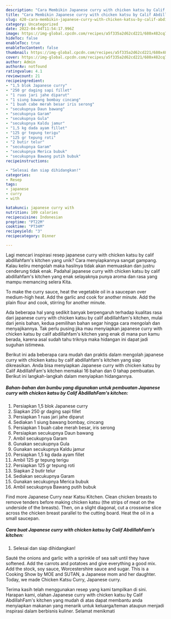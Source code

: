 ```yaml
---
description: "Cara Membikin Japanese curry with chicken katsu by Calif AbdillahFam&amp;#39;s kitchen yang Lezat"
title: "Cara Membikin Japanese curry with chicken katsu by Calif AbdillahFam&amp;#39;s kitchen yang Lezat"
slug: 420-cara-membikin-japanese-curry-with-chicken-katsu-by-calif-abdillahfam-and-39-s-kitchen-yang-lezat
category: Uncategorized
date: 2022-04-04T11:54:17.996Z
image: https://img-global.cpcdn.com/recipes/a5f335a2d62cd221/680x482cq70/japanese-curry-with-chicken-katsu-by-calif-abdillahfams-kitchen-foto-resep-utama.jpg
hideToc: false
enableToc: true
enableTocContent: false
thumbnail: https://img-global.cpcdn.com/recipes/a5f335a2d62cd221/680x482cq70/japanese-curry-with-chicken-katsu-by-calif-abdillahfams-kitchen-foto-resep-utama.jpg
cover: https://img-global.cpcdn.com/recipes/a5f335a2d62cd221/680x482cq70/japanese-curry-with-chicken-katsu-by-calif-abdillahfams-kitchen-foto-resep-utama.jpg
author: Admin
authorAv: notfound
ratingvalue: 4.1
reviewcount: 21
recipeingredient:
- "1,5 blok Japanese curry"
- "250 gr daging sapi fillet"
- "1 ruas jari jahe diparut"
- "1 siung bawang bombay cincang"
- "1 buah cabe merah besar iris serong"
- "secukupnya Daun bawang"
- "secukupnya Garam"
- "secukupnya Gula"
- "secukupnya Kaldu jamur"
- "1,5 kg dada ayam fillet"
- "125 gr tepung terigu"
- "125 gr tepung roti"
- "2 butir telur"
- "secukupnya Garam"
- "secukupnya Merica bubuk"
- "secukupnya Bawang putih bubuk"
recipeinstructions:

- "Selesai dan siap dihidangkan!"
categories:
- Resep
tags:
- japanese
- curry
- with

katakunci: japanese curry with 
nutrition: 109 calories
recipecuisine: Indonesian
preptime: "PT22M"
cooktime: "PT34M"
recipeyield: "3"
recipecategory: Dinner

---
```





Lagi mencari inspirasi resep japanese curry with chicken katsu by calif abdillahfam&#39;s kitchen yang unik? Cara menyiapkannya sangat gampang. Kalau keliru mengolah maka hasilnya tidak akan memuaskan dan justru cenderung tidak enak. Padahal japanese curry with chicken katsu by calif abdillahfam&#39;s kitchen yang enak selayaknya punya aroma dan rasa yang mampu memancing selera Kita.





To make the curry sauce, heat the vegetable oil in a saucepan over medium-high heat. Add the garlic and cook for another minute. Add the plain flour and cook, stirring for another minute.

Ada beberapa hal yang sedikit banyak berpengaruh terhadap kualitas rasa dari japanese curry with chicken katsu by calif abdillahfam&#39;s kitchen, mulai dari jenis bahan, kedua pemilihan bahan segar hingga cara mengolah dan menyajikannya. Tak perlu pusing jika mau menyiapkan japanese curry with chicken katsu by calif abdillahfam&#39;s kitchen yang enak di mana pun kamu berada, karena asal sudah tahu triknya maka hidangan ini dapat jadi suguhan istimewa.






Berikut ini ada beberapa cara mudah dan praktis dalam mengolah japanese curry with chicken katsu by calif abdillahfam&#39;s kitchen yang siap dikreasikan. Anda bisa menyiapkan Japanese curry with chicken katsu by Calif AbdillahFam&#39;s kitchen memakai 16 bahan dan 0 tahap pembuatan. Berikut ini langkah-langkah dalam menyiapkan hidangannya.

<!--inarticleads1-->

##### Bahan-bahan dan bumbu yang digunakan untuk pembuatan Japanese curry with chicken katsu by Calif AbdillahFam&#39;s kitchen:

1. Persiapkan 1,5 blok Japanese curry
1. Siapkan 250 gr daging sapi fillet
1. Persiapkan 1 ruas jari jahe diparut
1. Sediakan 1 siung bawang bombay, cincang
1. Persiapkan 1 buah cabe merah besar, iris serong
1. Persiapkan secukupnya Daun bawang
1. Ambil secukupnya Garam
1. Gunakan secukupnya Gula
1. Gunakan secukupnya Kaldu jamur
1. Persiapkan 1,5 kg dada ayam fillet
1. Ambil 125 gr tepung terigu
1. Persiapkan 125 gr tepung roti
1. Siapkan 2 butir telur
1. Sediakan secukupnya Garam
1. Gunakan secukupnya Merica bubuk
1. Ambil secukupnya Bawang putih bubuk


Find more Japanese Curry near Katsu Kitchen. Clean chicken breasts to remove tenders before making chicken katsu (the strips of meat on the underside of the breasts). Then, on a slight diagonal, cut a crosswise slice across the chicken breast parallel to the cutting board. Heat the oil in a small saucepan. 

<!--inarticleads2-->

##### Cara buat Japanese curry with chicken katsu by Calif AbdillahFam&#39;s kitchen:


1. Selesai dan siap dihidangkan!

Sauté the onions and garlic with a sprinkle of sea salt until they have softened. Add the carrots and potatoes and give everything a good mix. Add the stock, soy sauce, Worcestershire sauce and sugar. This is a Cooking Show by MOE and SUTAN, a Japanese mom and her daughter. Today, we made Chicken Katsu Curry, Japanese curry. 

Terima kasih telah menggunakan resep yang kami tampilkan di sini. Harapan kami, olahan Japanese curry with chicken katsu by Calif AbdillahFam&#39;s kitchen yang mudah di atas dapat membantu anda menyiapkan makanan yang menarik untuk keluarga/teman ataupun menjadi inspirasi dalam berbisnis kuliner. Selamat menikmati
